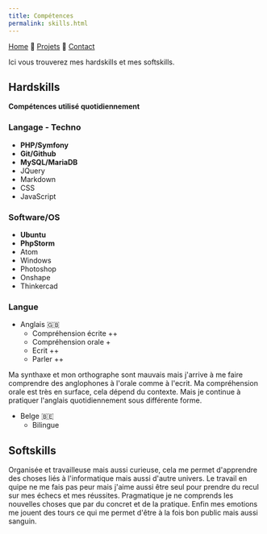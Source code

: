 ```yaml
---
title: Compétences
permalink: skills.html
---
```

[Home](index.html) 🔶 [Projets](projects.html) 🔶 [Contact](https://mihani.typeform.com/to/DMC8iL)


Ici vous trouverez mes hardskills et mes softskills.

## Hardskills

**Compétences utilisé quotidiennement**

### Langage - Techno

* **PHP/Symfony**
* **Git/Github**
* **MySQL/MariaDB**
* JQuery
* Markdown
* CSS
* JavaScript

### Software/OS

* **Ubuntu**
* **PhpStorm**
* Atom
* Windows
* Photoshop
* Onshape
* Thinkercad

### Langue

* Anglais 🇬🇧
  * Compréhension écrite ++
  * Compréhension orale +
  * Ecrit ++
  * Parler ++

Ma synthaxe et mon orthographe sont mauvais mais j'arrive à me faire comprendre des anglophones à l'orale comme à l'ecrit.
Ma compréhension orale est très en surface, cela dépend du contexte.
Mais je continue à pratiquer l'anglais quotidiennement sous différente forme.

* Belge 🇧🇪
  * Bilingue

## Softskills

Organisée et travailleuse mais aussi curieuse, cela me permet d'apprendre des choses liés à l'informatique mais aussi d'autre univers. Le travail en quipe ne me fais pas peur mais j'aime aussi être seul pour prendre du recul sur mes échecs et mes réussites.
Pragmatique je ne comprends les nouvelles choses que par du concret et de la pratique. Enfin mes emotions me jouent des tours ce qui me permet d'être à la fois bon public mais aussi sanguin.
